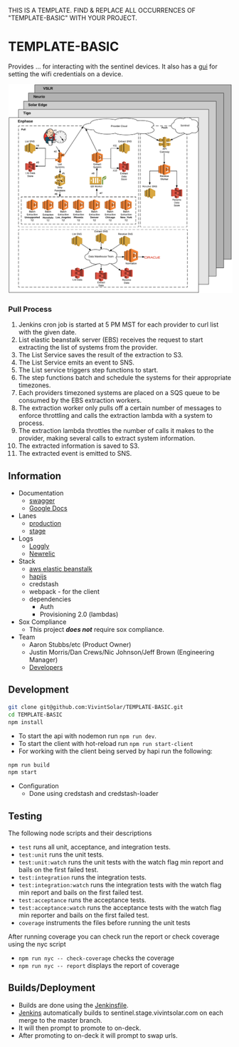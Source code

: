 THIS IS A TEMPLATE. FIND & REPLACE ALL OCCURRENCES OF "TEMPLATE-BASIC" WITH YOUR PROJECT.
# TEMPLATE-BASIC

<!-- Provide a description: What is the project for? What does it do? What is its purpose? -->
Provides ... for interacting with the sentinel devices. It also has a [gui](https://...) for setting the wifi credentials on a device.

<!-- What is the architecture of this project? Replace the included chart with your own projects chart capturing the components of the project architecture. -->
![Architecture](./architecture.png)

<!-- What is the basic flow of data? Replace the 'Pull Process' steps below and provider your projects list of steps to understand the flow through your architecture diagram. -->
### Pull Process
  1. Jenkins cron job is started at 5 PM MST for each provider to curl list with the given date.
  2. List elastic beanstalk server (EBS) receives the request to start extracting the list of systems from the provider.
  3. The List Service saves the result of the extraction to S3.
  4. The List Service emits an event to SNS.
  5. The List service triggers step functions to start.
  6. The step functions batch and schedule the systems for their appropriate timezones.
  7. Each providers timezoned systems are placed on a SQS queue to be consumed by the EBS extraction workers.
  8. The <provider> extraction worker only pulls off a certain number of messages to enforce throttling and calls the extraction lambda with a system to process.
  9. The extraction lambda throttles the number of calls it makes to the provider, making several calls to extract system information.
  10. The extracted information is saved to S3.
  11. The extracted event is emitted to SNS.
 
## Information

* Documentation <!-- Do you have docs other than this readme? Where are they? (swagger, etc) -->
  * [swagger](https://...)
  * [Google Docs](https://...)
* Lanes <!-- What lanes does this product have, e.g. dev/stage/prod/etc? If you can link to them. -->
  * [production](https://...)
  * [stage](https://...)
* Logs <!-- What logs are tracked? (loggly, google analytics, etc) What are links to view them? -->
  * [Loggly](http://...)
  * [Newrelic](http://...)
* Stack <!-- What technology does this application use? If you are using AWS, link to EC2 instances, logs, etc. What task runner (grunt/gulp/webpack)? What css handling (scss, stylus, cssinjs)? -->
  * [aws elastic beanstalk](https://...)
  * [hapijs](https://github.com/hapijs/hapi)
  * credstash
  * webpack - for the client
  * dependencies <!-- What dependencies do you have on other systems? (salesforce, kobol, auth, etc) -->
    * Auth
    * Provisioning 2.0 (lambdas)
* Sox Compliance <!-- Does this project require sox compliance for an extra level of security? -->
  * This project ***does not*** require sox compliance.
* Team <!-- Who are the primary engineers/developers, managers, customers, etc? -->
  * Aaron Stubbs/etc (Product Owner)
  * Justin Morris/Dan Crews/Nic Johnson/Jeff Brown (Engineering Manager) 
  * [Developers](https://github.com/VivintSolar/TEMPLATE-BASIC/graphs/contributors)

## Development

<!-- Explain how to get the project up and running for local development -->

```bash
git clone git@github.com:VivintSolar/TEMPLATE-BASIC.git
cd TEMPLATE-BASIC
npm install
```

* To start the api with nodemon run `npm run dev`.
* To start the client with hot-reload run `npm run start-client`
* For working with the client being served by hapi run the following:

```bash
npm run build
npm start
```

<!-- Is there any additional configuration that needs to happen? Adding AWS credentials? Lane specific config? -->

* Configuration
  * Done using credstash and credstash-loader

## Testing

<!-- What tests do you have? How do you run them? If automatic, when do they run? -->

The following node scripts and their descriptions

* `test` runs all unit, acceptance, and integration tests.
* `test:unit` runs the unit tests.
* `test:unit:watch` runs the unit tests with the watch flag min report and bails on the first failed test.
* `test:integration` runs the integration tests.
* `test:integration:watch` runs the integration tests with the watch flag min report and bails on the first failed test.
* `test:acceptance` runs the acceptance tests.
* `test:acceptance:watch` runs the acceptance tests with the watch flag min reporter and bails on the first failed test.
* `coverage` instruments the files before running the unit tests

After running coverage you can check run the report or check coverage using the nyc script

* `npm run nyc -- check-coverage` checks the coverage
* `npm run nyc -- report` displays the report of coverage

## Builds/Deployment

<!--
What is the process for deploying to each lane? (tag in github, manual jenkins build, etc)
Are there vesions? What versioning system do you follow? (semver, etc) How do you release/tag a version? (`npm version major|minor|patch`)
-->

* Builds are done using the [Jenkinsfile](./Jenkinsfile).
* [Jenkins](https://build2.vivintsolar.com/blue/organizations/jenkins/sentinel/activity?branch=master) automatically builds to sentinel.stage.vivintsolar.com on each merge to the master branch.
* It will then prompt to promote to on-deck.
* After promoting to on-deck it will prompt to swap urls.

